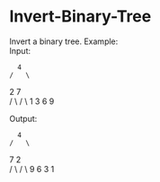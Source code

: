 # Invert-Binary-Tree
Invert a binary tree.  Example:  
Input:       

      4   
    /   \  
   2     7  
  / \   / \ 
 1   3 6   9 
 
 Output:      
 
      4    
    /   \   
   7     2  
  / \   / \ 
 9   6 3   1
